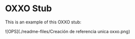 # OXXO Stub

This is an example of this OXXO stub:

![OPS](./readme-files/Creación de referencia unica oxxo.png)
